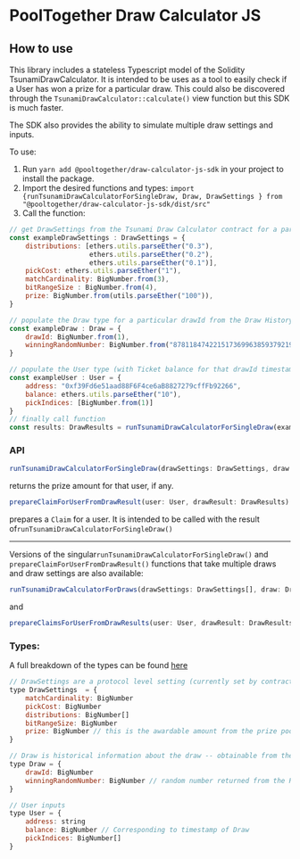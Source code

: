 # PoolTogether Draw Calculator JS

## How to use
This library includes a stateless Typescript model of the Solidity TsunamiDrawCalculator. It is intended to be uses as a tool to easily check if a User has won a prize for a particular draw. This could also be discovered through the `TsunamiDrawCalculator::calculate()` view function but this SDK is much faster.

The SDK also provides the ability to simulate multiple draw settings and inputs.  

To use: 
1. Run `yarn add @pooltogether/draw-calculator-js-sdk` in your project to install the package.
1. Import the desired functions and types: `import {runTsunamiDrawCalculatorForSingleDraw, Draw, DrawSettings } from "@pooltogether/draw-calculator-js-sdk/dist/src"`
1. Call the function:
```javascript
// get DrawSettings from the Tsunami Draw Calculator contract for a particular drawId
const exampleDrawSettings : DrawSettings = {
    distributions: [ethers.utils.parseEther("0.3"),
                    ethers.utils.parseEther("0.2"),
                    ethers.utils.parseEther("0.1")],
    pickCost: ethers.utils.parseEther("1"),
    matchCardinality: BigNumber.from(3),
    bitRangeSize : BigNumber.from(4),
    prize: BigNumber.from(utils.parseEther("100")),
}

// populate the Draw type for a particular drawId from the Draw History contract
const exampleDraw : Draw = {
    drawId: BigNumber.from(1),
    winningRandomNumber: BigNumber.from("8781184742215173699638593792190316559257409652205547100981219837421219359728")
}

// populate the User type (with Ticket balance for that drawId timestamp and appropriate pickIndices)
const exampleUser : User = {
    address: "0xf39Fd6e51aad88F6F4ce6aB8827279cffFb92266",
    balance: ethers.utils.parseEther("10"),
    pickIndices: [BigNumber.from(1)]
} 
// finally call function
const results: DrawResults = runTsunamiDrawCalculatorForSingleDraw(exampleDrawSettings, exampleDraw, exampleUser)
```


### API
```javascript
runTsunamiDrawCalculatorForSingleDraw(drawSettings: DrawSettings, draw: Draw, user: User): DrawResults
```
returns the prize amount for that user, if any.

```javascript
prepareClaimForUserFromDrawResult(user: User, drawResult: DrawResults): Claim
```
prepares a `Claim` for a user. It is intended to be called with the result of`runTsunamiDrawCalculatorForSingleDraw()`

----
Versions of the singular`runTsunamiDrawCalculatorForSingleDraw()` and `prepareClaimForUserFromDrawResult()` functions that take multiple draws and draw settings are also available:

```javascript
runTsunamiDrawCalculatorForDraws(drawSettings: DrawSettings[], draw: Draw[], user: User): DrawResults[]
```
and 
```javascript
prepareClaimsForUserFromDrawResults(user: User, drawResult: DrawResults[]): Claim
```

### Types:
A full breakdown of the types can be found [here](./src/types.ts)

```javascript
// DrawSettings are a protocol level setting (currently set by contract owner)
type DrawSettings  = {
    matchCardinality: BigNumber
    pickCost: BigNumber
    distributions: BigNumber[]
    bitRangeSize: BigNumber
    prize: BigNumber // this is the awardable amount from the prize pool
}

// Draw is historical information about the draw -- obtainable from the DrawHistory
type Draw = {
    drawId: BigNumber
    winningRandomNumber: BigNumber // random number returned from the RNG service
}

// User inputs
type User = {
    address: string
    balance: BigNumber // Corresponding to timestamp of Draw
    pickIndices: BigNumber[]
}
```


